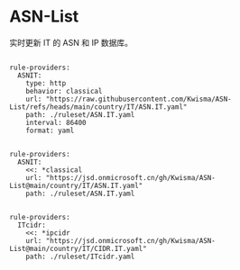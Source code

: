 
# ASN-List

实时更新 IT 的 ASN 和 IP 数据库。

<pre><code class="language-javascript">
rule-providers:
  ASNIT:
    type: http
    behavior: classical
    url: "https://raw.githubusercontent.com/Kwisma/ASN-List/refs/heads/main/country/IT/ASN.IT.yaml"
    path: ./ruleset/ASN.IT.yaml
    interval: 86400
    format: yaml
</code></pre>

<pre><code class="language-javascript">
rule-providers:
  ASNIT:
    <<: *classical
    url: "https://jsd.onmicrosoft.cn/gh/Kwisma/ASN-List@main/country/IT/ASN.IT.yaml"
    path: ./ruleset/ASN.IT.yaml
</code></pre>

<pre><code class="language-javascript">
rule-providers:
  ITcidr:
    <<: *ipcidr
    url: "https://jsd.onmicrosoft.cn/gh/Kwisma/ASN-List@main/country/IT/CIDR.IT.yaml"
    path: ./ruleset/ITcidr.yaml
</code></pre>